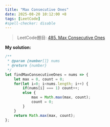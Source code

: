 ```yaml
---
title: "Max Consecutive Ones"
date: 2025-08-20 10:12:00 +8
tags: [LeetCode]
#spell-checker: disable
---
```


> LeetCode題目: [485. Max Consecutive Ones](https://leetcode.com/problems/max-consecutive-ones/description/)

**My solution:**
```js
/**
 * @param {number[]} nums
 * @return {number}
 */
let findMaxConsecutiveOnes = nums => {
    let max = 0, count = 0;
    for(let i=0; i<nums.length; i++) {
        if(nums[i] === 1) count++;
        else {
            max = Math.max(max, count);
            count = 0;
        }
    }
    return Math.max(max, count);
};
```
